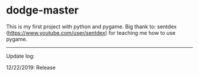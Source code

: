 # dodge-master

This is my first project with python and pygame.
Big thank to: sentdex (https://www.youtube.com/user/sentdex) for teaching me how to use pygame.

---
Update log:

12/22/2019: Release
